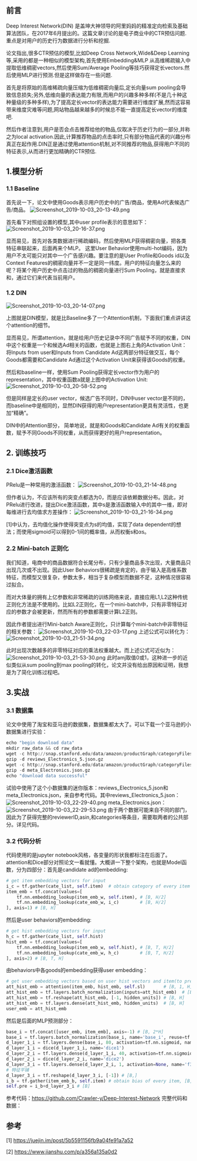 ## 前言

Deep Interest Network(DIN) 是盖坤大神领导的阿里妈妈的精准定向检索及基础算法团队，在2017年6月提出的。这篇文章讨论的是电子商业中的CTR预估问题.重点是对用户的历史行为数据进行分析和挖掘.

论文指出,很多CTR预估的模型,比如Deep Cross Network,Wide&Deep Learning等,采用的都是一种相似的模型架构,首先使用Embedding&MLP 从高维稀疏输入中提取低维稠密vectors,然后使用Sum/Average Pooling等技巧获得定长vectors.然后使用MLP进行预测.但是这样做存在一些问题.

首先是将原始的高维稀疏向量压缩为低维稠密向量后,定长向量sum pooling会导致信息损失;另外,低维向量的表达能力有限,而用户的兴趣多种多样(不是几十种这种量级的多种多样),为了提高定长vector的表达能力需要进行维度扩展,然而这容易带来维度灾难等问题,网站物品越来越多的时候总不能一直提高定长vector的维度吧.

然后作者注意到,用户是否会点击推荐给他的物品,仅取决于历史行为的一部分,并称之为local activation.因此,计算推荐物品的点击率时,只有部分物品代表的兴趣分布真正在起作用.DIN正是通过使用attention机制,对不同推荐的物品,获得用户不同的特征表示,从而进行更加精确的CTR预估.

## 1.模型分析
### 1.1 Baseline
首先说一下，论文中使用Goods表示用户历史中的广告/商品，使用Ad代表候选广告/商品。
![Screenshot_2019-10-03_20-13-49.png](https://raw.githubusercontent.com/wyl6/wyl6.github.io/master/imgs_for_blogs/Screenshot_2019-10-03_20-13-49.png)

首先看下对照组设置的模型,其中user profile表示的意思如下：
![Screenshot_2019-10-03_20-16-37.png](https://raw.githubusercontent.com/wyl6/wyl6.github.io/master/imgs_for_blogs/Screenshot_2019-10-03_20-16-37.png)

显而易见，首先对各类数据进行稀疏编码，然后使用MLP获得稠密向量，把各类特征串联起来，后面再来个MLP。
这里User Behavior使用multi-hot编码，因为用户不太可能只对其中一个广告感兴趣。要注意的是User Profile和Goods id以及Context Features的稠密向量并不一定是同一纬度。用户的特征向量怎么来的呢？将某个用户历史中点击过的物品的稠密向量进行Sum Pooling，就是直接求和，通过它们来代表当前用户。
### 1.2 DIN
![Screenshot_2019-10-03_20-14-07.png](https://raw.githubusercontent.com/wyl6/wyl6.github.io/master/imgs_for_blogs/Screenshot_2019-10-03_20-14-07.png)

上图就是DIN模型，就是比Baseline多了一个Attention机制，下面我们重点讲讲这个attention的细节。

显而易见，所谓attention，就是给用户历史记录中不同广告赋予不同的权重，DIN中这个权重是一个和候选Ad相关的函数，也就是上图右上角的Activation Unit：将Inputs from user和Inputs from Candidate Ad这两部分特征做交互，每个Goods都需要和Candidate Ad通过这个Activation Unit来获得该Goods的权重。

然后和baseline一样，使用Sum Pooling获得定长vector作为用户的representation，其中权重函数a就是上图中的Activation Unit:
![Screenshot_2019-10-03_20-58-52.png](https://raw.githubusercontent.com/wyl6/wyl6.github.io/master/imgs_for_blogs/Screenshot_2019-10-03_20-58-52.png)

但是同样是定长的user vector，候选广告不同时，DIN中user vector是不同的，而baseline中是相同的，显然DIN获得的用户representation更具有灵活性，也更加“精确”。

DIN中的Attention部分， 简单地说，就是和Goods和Candidate Ad有关的权重函数，赋予不同Goods不同权重，从而获得更好的用户representation。


## 2. 训练技巧
### 2.1 Dice激活函数
PRelu是一种常用的激活函数：
![Screenshot_2019-10-03_21-14-48.png](https://raw.githubusercontent.com/wyl6/wyl6.github.io/master/imgs_for_blogs/Screenshot_2019-10-03_21-14-48.png)

但作者认为，不应该所有的突变点都选为0，而是应该依赖数据分布。因此，对PRelu进行改进，提出Dice激活函数，其中s是激活函数输入中的其中一维，即对每维进行去均值求方差操作：
![Screenshot_2019-10-03_21-16-34.png](https://raw.githubusercontent.com/wyl6/wyl6.github.io/master/imgs_for_blogs/Screenshot_2019-10-03_21-16-34.png)

[1]中认为，去均值化操作使得突变点为s的均值，实现了data dependent的想法；而使用sigmoid可以得到0-1间的概率值，从而权衡s和αs。

### 2.2 Mini-batch 正则化


我们知道，电商中的商品数据符合长尾分布，只有少量商品多次出现，大量商品只出现几次或不出现。因此User Behaviors很稀疏是肯定的，由于输入是高维系数特征，而模型又很复杂，参数太多，相当于复杂模型而数据不足，这种情况很容易过拟合。

而对大体量的拥有上亿参数和非常稀疏的训练网络来说，直接应用L1,L2这种传统正则化方法是不使用的。比如L2正则化，在一个mini-batch中，只有非零特征对应的参数才会被更新，然而所有的参数都需要计算L2正则。

因此作者提出进行Mini-batch Aware正则化，只计算每个mini-batch中非零特征的相关参数：
![Screenshot_2019-10-03_22-03-17.png](https://raw.githubusercontent.com/wyl6/wyl6.github.io/master/imgs_for_blogs/Screenshot_2019-10-03_22-03-17.png)
上述公式可以转化为：
![Screenshot_2019-10-03_21-51-34.png](https://raw.githubusercontent.com/wyl6/wyl6.github.io/master/imgs_for_blogs/Screenshot_2019-10-03_21-51-34.png)

此时出现次数越多的非零特征对应的乘法权重越大。而上述公式可近似为：
![Screenshot_2019-10-03_21-53-30.png](https://raw.githubusercontent.com/wyl6/wyl6.github.io/master/imgs_for_blogs/Screenshot_2019-10-03_21-53-30.png)
此时amj取值0或1，这种进一步的近似类似从sum pooling到max pooling的转化，论文并没有给出原因和证明，我想是为了简化训练过程吧。


## 3.实战
### 3.1 数据集
论文中使用了淘宝和亚马逊的数据集，数据集都太大了。可以下载一个亚马逊的小数据集进行实验：
```python
echo "begin download data"
mkdir raw_data && cd raw_data
wget -c http://snap.stanford.edu/data/amazon/productGraph/categoryFiles/reviews_Electronics_5.json.gz
gzip -d reviews_Electronics_5.json.gz
wget -c http://snap.stanford.edu/data/amazon/productGraph/categoryFiles/meta_Electronics.json.gz
gzip -d meta_Electronics.json.gz
echo "download data successful"
```
试验中使用了这个小数据集的迷你版本：reviews_Electronics_5.json和meta_Electronics.json，来自参考代码。其中reviews_Electronics_5.json：
![Screenshot_2019-10-03_22-29-40.png](https://raw.githubusercontent.com/wyl6/wyl6.github.io/master/imgs_for_blogs/Screenshot_2019-10-03_22-29-40.png)
meta_Electronics.json：
![Screenshot_2019-10-03_22-29-53.png](https://raw.githubusercontent.com/wyl6/wyl6.github.io/master/imgs_for_blogs/Screenshot_2019-10-03_22-29-53.png)
由于两个数据可能来自不同的部门，因此为了获得完整的reviewerID,asin,和categories等条目，需要取两者的公共部分。详见代码。
### 3.2 代码分析

代码使用的是jupyter notebook风格，各变量的形状我都标注在后面了。attention和Dice部分对照论文一看就懂。大概讲一下整个架构，也就是Model函数，分为四部分：首先是candidate ad的embedding:
```python
# get item embedding vectors for input 
i_c = tf.gather(cate_list, self.item)  # obtain category of every item
item_emb = tf.concat(values=[
    tf.nn.embedding_lookup(item_emb_w, self.item), # [B, H/2]
    tf.nn.embedding_lookup(cate_emb_w, i_c)        # [B, H/2]
], axis=1) # [B, H]
```
然后是user behaviors的embedding:
```python
# get hist embedding vectors for input
h_c = tf.gather(cate_list, self.hist)
hist_emb = tf.concat(values=[
    tf.nn.embedding_lookup(item_emb_w, self.hist), # [B, T, H/2]
    tf.nn.embedding_lookup(cate_emb_w, h_c)        # [B, T, H/2]
], axis=2) # [B, T, H]
```
由behaviors中各goods的embedding获得user embedding：
```python
# get user embedding vectors based on user hist vectors and item(to predict) vectors
att_hist_emb = attention(item_emb, hist_emb, self.sl)       # [B, 1, H]
att_hist_emb = tf.layers.batch_normalization(inputs=att_hist_emb)  # [B, 1, H]
att_hist_emb = tf.reshape(att_hist_emb, [-1, hidden_units]) # [B, H]
att_hist_emb = tf.layers.dense(att_hist_emb, hidden_units)  # [B, H]
user_emb = att_hist_emb
```
然后是后面的MLP预测部分：
```python
base_i = tf.concat([user_emb, item_emb], axis=-1) # [B, 2*H]
base_i = tf.layers.batch_normalization(base_i, name='base_i', reuse=tf.AUTO_REUSE) # [B, 2*H]
d_layer_1_i = tf.layers.dense(base_i, 80, activation=tf.nn.sigmoid, name='f1', reuse=tf.AUTO_REUSE) # [B, 80]
d_layer_1_i = dice(d_layer_1_i, name='dice1')
d_layer_2_i = tf.layers.dense(d_layer_1_i, 40, activation=tf.nn.sigmoid, name='f2', reuse=tf.AUTO_REUSE) # [B, 40]
d_layer_2_i = dice(d_layer_2_i, name='dice2')
d_layer_3_i = tf.layers.dense(d_layer_2_i, 1, activation=None, name='f3', reuse=tf.AUTO_REUSE) # [B, 1]
# 特征平铺
d_layer_3_i = tf.reshape(d_layer_3_i, [-1]) # [B,]
i_b = tf.gather(item_emb_b, self.item) # obtain bias of every item, [B,]
self.pre = i_b+d_layer_3_i # [B]
```

参考代码：https://github.com/Crawler-y/Deep-Interest-Network
完整代码和数据：

## 参考
[1] https://juejin.im/post/5b5591156fb9a04fe91a7a52

[2] https://www.jianshu.com/p/a356a135a0d2